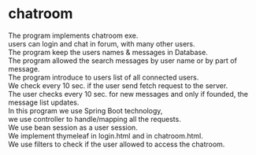 # chatroom
The program implements chatroom exe.  
users can login and chat in forum, with many other users.  
The program keep the users names & messages in Database.  
The program allowed the search messages by user name or by part of message.  
The program introduce to users list of all connected users.  
We check every 10 sec. if the user send fetch request to the server.  
The user checks every 10 sec. for new messages and only if founded, the message list updates.  
In this program we use Spring Boot technology,  
we use controller to handle/mapping all the requests.  
We use bean session as a user session.  
We implement thymeleaf in login.html and in chatroom.html.  
We use filters to check if the user allowed to access the chatroom.  
